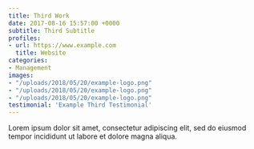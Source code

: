 ```yaml
---
title: Third Work
date: 2017-08-16 15:57:00 +0000
subtitle: Third Subtitle
profiles:
- url: https://www.example.com
  title: Website
categories:
- Management
images:
- "/uploads/2018/05/20/example-logo.png"
- "/uploads/2018/05/20/example-logo.png"
- "/uploads/2018/05/20/example-logo.png"
testimonial: 'Example Third Testimonial'
---
```


Lorem ipsum dolor sit amet, consectetur adipiscing elit, sed do eiusmod tempor incididunt ut labore et dolore magna aliqua.
